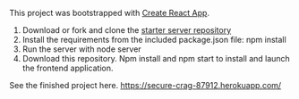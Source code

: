 This project was bootstrapped with [Create React App](https://github.com/facebookincubator/create-react-app).

1. Download or fork and clone the [starter server repository](https://github.com/udacity/reactnd-project-readable-starter)
2. Install the requirements from the included package.json file: npm install
3. Run the server with node server
4. Download this repository.  Npm install and npm start to install and launch the frontend application.

See the finished project here.  https://secure-crag-87912.herokuapp.com/

  

